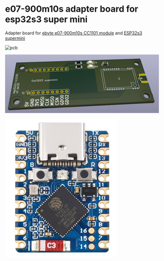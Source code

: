 # e07-900m10s adapter board for esp32s3 super mini
Adapter board for [ebyte e07-900m10s CC1101 module](https://www.ebyte.com/en/product-view-news.html?id=1567) and [ESP32s3 supermini](https://www.waveshare.com/wiki/ESP32-S3-Zero)

![pcb](pics/pcb.png)

![assembled board](pics/3d.png)

![module](pics/module.png)

